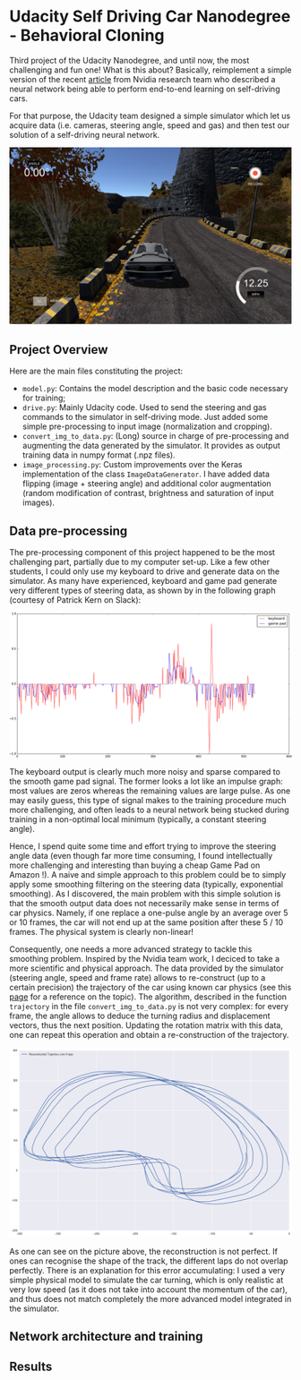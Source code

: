 # Udacity Self Driving Car Nanodegree - Behavioral Cloning

Third project of the Udacity Nanodegree, and until now, the most challenging and fun one! What is this about? Basically, reimplement a simple version of the recent [article](https://arxiv.org/pdf/1604.07316v1.pdf) from Nvidia research team who described a neural network being able to perform end-to-end learning on self-driving cars. 

For that purpose, the Udacity team designed a simple simulator which let us acquire data (i.e. cameras, steering angle, speed and gas) and then test our solution of a self-driving neural network.

![](images/simulator.png "A Self-Driving car, how hard can it be?")

## Project Overview

Here are the main files constituting the project:
* `model.py`: Contains the model description and the basic code necessary for training;
* `drive.py`: Mainly Udacity code. Used to send the steering and gas commands to the simulator in self-driving mode. Just added some simple pre-processing to input image (normalization and cropping).
* `convert_img_to_data.py`: (Long) source in charge of pre-processing and augmenting the data generated by the simulator. It provides as output training data in numpy format (.npz files).
* `image_processing.py`: Custom improvements over the Keras implementation of the class `ImageDataGenerator`. I have added data flipping (image + steering angle) and additional color augmentation (random modification of contrast, brightness and saturation of input images).

## Data pre-processing

The pre-processing component of this project happened to be the most challenging part, partially due to my computer set-up. Like a few other students, I could only use my keyboard to drive and generate data on the simulator. As many have experienced, keyboard and game pad generate very different types of steering data, as shown by in the following graph (courtesy of Patrick Kern on Slack):

![](images/figure_kern.png "Keyboard vs Game Pad")

The keyboard output is clearly much more noisy and sparse compared to the smooth game pad signal. The former looks a lot like an impulse graph: most values are zeros whereas the remaining values are large pulse. As one may easily guess, this type of signal makes to the training procedure much more challenging, and often leads to a neural network being stucked during training in a non-optimal local minimum (typically, a constant steering angle).

Hence, I spend quite some time and effort trying to improve the steering angle data (even though far more time consuming, I found intellectually more challenging and interesting than buying a cheap Game Pad on Amazon !). A naive and simple approach to this problem could be to simply apply some smoothing filtering on the steering data (typically, exponential smoothing). As I discovered, the main problem with this simple solution is that the smooth output data does not necessarily make sense in terms of car physics. Namely, if one replace a one-pulse angle by an average over 5 or 10 frames, the car will not end up at the same position after these 5 / 10 frames. The physical system is clearly non-linear!

Consequently, one needs a more advanced strategy to tackle this smoothing problem. Inspired by the Nvidia team work, I deciced to take a more scientific and physical approach. The data provided by the simulator (steering angle, speed and frame rate) allows to re-construct (up to a certain precision) the trajectory of the car using known car physics (see this [page](http://www.asawicki.info/Mirror/Car%20Physics%20for%20Games/Car%20Physics%20for%20Games.html) for a reference on the topic). The algorithm, described in the function `trajectory` in the file `convert_img_to_data.py` is not very complex: for every frame, the angle allows to deduce the turning radius and displacement vectors, thus the next position. Updating the rotation matrix with this data, one can repeat this operation and obtain a re-construction of the trajectory.

![](images/trajectory.png "The drunk Udacity driver in action.")

As one can see on the picture above, the reconstruction is not perfect. If ones can recognise the shape of the track, the different laps do not overlap perfectly. There is an explanation for this error accumulating: I used a very simple physical model to simulate the car turning, which is only realistic at very low speed (as it does not take into account the momentum of the car), and thus does not match completely the more advanced model integrated in the simulator. 

## Network architecture and training

## Results
